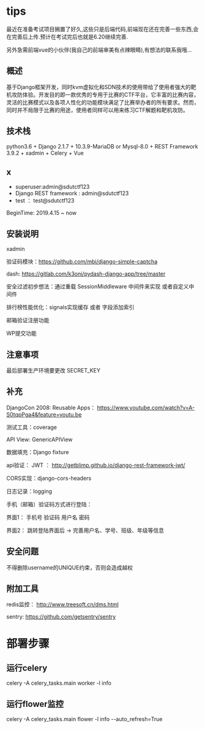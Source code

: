 # tips
最近在准备考试项目搁置了好久,这些只是后端代码,前端现在还在完善一些东西,会在完善后上传.预计在考试完后也就是6.20继续完善.

另外急需前端vue的小伙伴(我自己的前端审美有点辣眼睛),有想法的联系我哦...


## 概述
基于Django框架开发，同时kvm虚拟化和SDN技术的使用带给了使用者强大的靶机攻防体验。开发目的即一款优秀的专用于比赛的CTF平台，它丰富的比赛内容，灵活的比赛模式以及各项人性化的功能模块满足了比赛举办者的所有要求。然而，同时并不局限于比赛的用途，使用者同样可以用来练习CTF解题和靶机攻防。
## 技术栈

python3.6 + Django 2.1.7 + 10.3.9-MariaDB or Mysql-8.0 + REST Framework 3.9.2 + xadmin + Celery + Vue



## x
- superuser:admin@sdutctf123
- Django REST framework : admin@sdutctf123
- test ： test@sdutctf123

BeginTime: 2019.4.15 ~ now

## 安装说明
xadmin 

验证码模块：https://github.com/mbi/django-simple-captcha

dash: https://gitlab.com/k3oni/pydash-django-app/tree/master


安全过滤初步想法：通过重载 SessionMiddleware 中间件来实现 或者自定义中间件

排行榜性能优化：signals实现缓存  或者 字段添加索引

邮箱验证注册功能

WP提交功能

## 注意事项

最后部署生产环境要更改 SECRET_KEY 

## 补充
DjangoCon 2008: Reusable Apps： https://www.youtube.com/watch?v=A-S0tqpPga4&feature=youtu.be

测试工具：coverage

API View: GenericAPIView

数据填充：Django  fixture

api验证： JWT  ： http://getblimp.github.io/django-rest-framework-jwt/

CORS实现：django-cors-headers

日志记录：logging


手机（邮箱）验证码方式进行登陆：

界面1： 手机号 验证码  用户名  密码

界面2： 跳转登陆界面后 -> 完善用户名、学号、班级、年级等信息

## 安全问题

不得删除username的UNIQUE约束，否则会造成越权

## 附加工具
redis监控： http://www.treesoft.cn/dms.html

sentry: https://github.com/getsentry/sentry

# 部署步骤

## 运行celery
celery -A celery_tasks.main worker -l info


## 运行flower监控
celery -A celery_tasks.main flower -l info --auto_refresh=True

